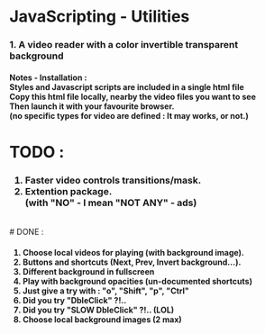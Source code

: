 # JavaScripting - Utilities
<h3>1. A video reader with a color invertible transparent background</h3>
<h4>Notes - Installation : <br>
        Styles and Javascript scripts are included in a single html file<br>
        Copy this html file locally, nearby the video files you want to see<br>
        Then launch it with your favourite browser.<br>
        (no specific types for video are defined : It may works, or not.)
</h4>

# TODO :
<h3>
    <ol>
      <li>Faster video controls transitions/mask.</li>
      <li>Extention package. <br>
             (with "NO" - I mean "NOT ANY" - ads)</li>
    </ol>
</h3>
<br>
# DONE :
<h4>
    <ol>
      <li>Choose local videos for playing (with background image).</li>
      <li>Buttons and shortcuts (Next, Prev, Invert background...).</li>
      <li>Different background in fullscreen
      <li>Play with background opacities (un-documented shortcuts)</li>
      <li>Just give a try with : "o", "Shift", "p", "Ctrl"</li>
      <li>Did you try "DbleClick" ?!..</li>
      <li>Did you try "SLOW DbleClick" ?!.. (LOL)</li>
      <li>Choose local background images (2 max)</li>
    </ol>
</h4>

